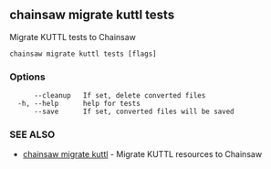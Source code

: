 ## chainsaw migrate kuttl tests

Migrate KUTTL tests to Chainsaw

```
chainsaw migrate kuttl tests [flags]
```

### Options

```
      --cleanup   If set, delete converted files
  -h, --help      help for tests
      --save      If set, converted files will be saved
```

### SEE ALSO

* [chainsaw migrate kuttl](chainsaw_migrate_kuttl.md)	 - Migrate KUTTL resources to Chainsaw

